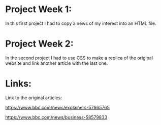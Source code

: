 # Project Week 1:
In this first project I had to copy a news of my interest into an HTML file.
# Project Week 2:
In the second project I had to use CSS to make a replica of the original website and link another article with the last one.

# Links:
Link to the original articles:

https://www.bbc.com/news/explainers-57665765

https://www.bbc.com/news/business-58579833